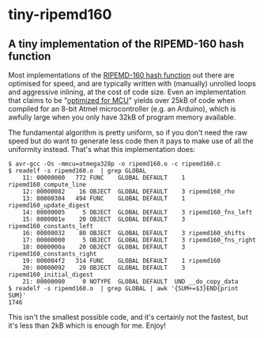# tiny-ripemd160

## A tiny implementation of the RIPEMD-160 hash function

Most implementations of the [RIPEMD-160 hash
function](https://github.com/libbtc/libbtc/blob/53064bd8c9b23ad6dfc5e64da6280bbb57463bd2/README.md)
out there are optimised for speed, and are typically written with (manually)
unrolled loops and aggressive inlining, at the cost of code size.  Even an
implementation that claims to be "[optimized for
MCU](https://github.com/libbtc/libbtc/blob/53064bd8c9b23ad6dfc5e64da6280bbb57463bd2/README.md)"
yields over 25kB of code when compiled for an 8-bit Atmel microcontroller (e.g.
an Arduino), which is awfully large when you only have 32kB of program memory
available.

The fundamental algorithm is pretty uniform, so if you don't need the raw speed
but do want to generate less code then it pays to make use of all the
uniformity instead. That's what this implementation does:

```
$ avr-gcc -Os -mmcu=atmega328p -o ripemd160.o -c ripemd160.c
$ readelf -s ripemd160.o  | grep GLOBAL
    11: 00000000   772 FUNC    GLOBAL DEFAULT    1 ripemd160_compute_line
    12: 00000082    16 OBJECT  GLOBAL DEFAULT    3 ripemd160_rho
    13: 00000304   494 FUNC    GLOBAL DEFAULT    1 ripemd160_update_digest
    14: 00000005     5 OBJECT  GLOBAL DEFAULT    3 ripemd160_fns_left
    15: 0000001e    20 OBJECT  GLOBAL DEFAULT    3 ripemd160_constants_left
    16: 00000032    80 OBJECT  GLOBAL DEFAULT    3 ripemd160_shifts
    17: 00000000     5 OBJECT  GLOBAL DEFAULT    3 ripemd160_fns_right
    18: 0000000a    20 OBJECT  GLOBAL DEFAULT    3 ripemd160_constants_right
    19: 000004f2   314 FUNC    GLOBAL DEFAULT    1 ripemd160
    20: 00000092    20 OBJECT  GLOBAL DEFAULT    3 ripemd160_initial_digest
    21: 00000000     0 NOTYPE  GLOBAL DEFAULT  UND __do_copy_data
$ readelf -s ripemd160.o  | grep GLOBAL | awk '{SUM+=$3}END{print SUM}'
1746
```

This isn't the smallest possible code, and it's certainly not the fastest, but
it's less than 2kB which is enough for me. Enjoy!

